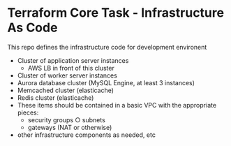 # Terraform Core Task - Infrastructure As Code

This repo defines the infrastructure code for development environent

- Cluster of application server instances
  - AWS LB in front of this cluster
- Cluster of worker server instances
- Aurora database cluster (MySQL Engine, at least 3 instances)
- Memcached cluster (elasticache)
- Redis cluster (elasticache)
- These items should be contained in a basic VPC with the appropriate pieces:
  - security groups ○ subnets
  - gateways (NAT or otherwise)
- other infrastructure components as needed, etc
